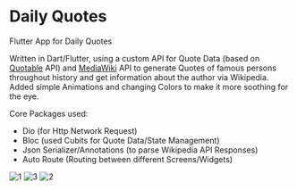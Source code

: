 # Daily Quotes
Flutter App for Daily Quotes

Written in Dart/Flutter, using a custom API for Quote Data (based on [Quotable](https://github.com/lukePeavey/quotable) API) and [MediaWiki](https://en.wikipedia.org/w/api.php) API to generate Quotes of famous persons throughout history and get information about the author via Wikipedia.
Added simple Animations and changing Colors to make it more soothing for the eye.

Core Packages used:
 - Dio (for Http Network Request)
 - Bloc (used Cubits for Quote Data/State Management)
 - Json Serializer/Annotations (to parse Wikipedia API Responses)
 - Auto Route (Routing between different Screens/Widgets)

![1](https://github.com/user-attachments/assets/28586074-1c6f-4e7d-a909-35d073f91cbb)
![3](https://github.com/user-attachments/assets/c414e27e-9688-4ee8-83c1-a3c31cd4762d)
![2](https://github.com/user-attachments/assets/559cb95d-9d5e-46be-a8a9-1d58ba422e87)

